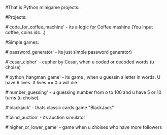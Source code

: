 #That is Python minigame projects::

#Projects:

#'code_for_coffee_machine' - its a logic for Coffee mashine (You input coffee, coins idc...)

#Simple games:

#'password_generator' - its just simple password generator)

#'cesar_cipher' - cupher by Cesar, when u coded or decoded words (u choise)

#'python_hangman_game' - its game , when u guessin a letter in words. U have 6 lives. If lives == 0 u will die

#'number_guessing' - u guessing number from o to 100 and u have 5 or 10 turns (u choise).

#'blackjack' - thats classic cards game "BlackJack"

#'blind_auction' - its auction simulator

#'higher_or_lower_game' - game when u choises who have more followers
